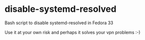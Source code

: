 # disable-systemd-resolved
Bash script to disable systemd-resolved in Fedora 33

Use it at your own risk and perhaps it solves your vpn problems :-)
